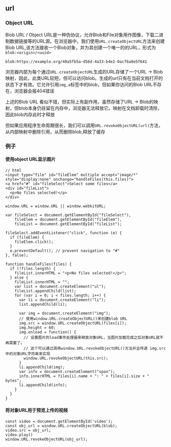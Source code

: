 ## url
### Object URL
Blob URL / Object URL是一种伪协议，允许Blob和File对象用作图像，下载二进制数据链接等的URL源。在浏览器中，我们使用`URL.createObjectURL`方法来创建Blob URL,该方法接收一个Blob对象，并为其创建一个唯一的的URL，形式为`blob:<origin>/<uuid>`
```
blob:https://example.org/40a5fb5a-d56d-4a33-b4e2-0acf6a8e5f641
```

浏览器内部为每个通过`URL.createObjectURL`生成的URL存储了一个URL -> Blob映射，因此，此类URL较短，但可以访问blob。生成的url只有在当前文档打开的状态下才有效。它允许引用`img,a`标签中的blob，但如果你访问的Blob URL不存在，浏览器会报404错误

上述的Blob URL 看似不错，但实际上有副作用，虽然存储了URL -> Blob的映射，但blob本身仍驻留在内存中，浏览器无法释放它。映射在文档卸载时清除，因此blob内存此时才释放

但如果应用程序生命周期很长，我们可以调用`URL.revokeObjectURL(url)`方法，从内部映射中删除引用，从而删除blob,释放了缓存

### 例子
#### 使用object URL显示图片
```
// html
<input type="file" id="fileElem" multiple accept="image/*" style="display:none" onchange="handleFiles(this.files)">
<a href="#" id="fileSelect">Select some files</a> 
<div id="fileList">
  <p>No files selected!</p>
</div>
```
```
window.URL = window.URL || window.webkitURL;

var fileSelect = document.getElementById("fileSelect"),
    fileElem = document.getElementById("fileElem"),
    fileList = document.getElementById("fileList");

fileSelect.addEventListener("click", function (e) {
  if (fileElem) {
    fileElem.click();
  }
  e.preventDefault(); // prevent navigation to "#"
}, false);

function handleFiles(files) {
  if (!files.length) {
    fileList.innerHTML = "<p>No files selected!</p>";
  } else {
    fileList.innerHTML = "";
    var list = document.createElement("ul");
    fileList.appendChild(list);
    for (var i = 0; i < files.length; i++) {
      var li = document.createElement("li");
      list.appendChild(li);
      
      var img = document.createElement("img");
      // 使用window.URL.createObjectURL()来创建blob URL
      img.src = window.URL.createObjectURL(files[i]);
      img.height = 60;
      img.onload = function() {
        // 设置图片的load事件处理器来释放对象URL，当图片加载完成之后对象URL就不再需要了。
        // 这个可以通过调用window.URL.revokeObjectURL()方法并且传递 img.src中的对象URL字符串来实现
        window.URL.revokeObjectURL(this.src);
      }
      li.appendChild(img);
      var info = document.createElement("span");
      info.innerHTML = files[i].name + ": " + files[i].size + " bytes";
      li.appendChild(info);
    }
  }
}
```

#### 将对象URL用于预览上传的视频
```
const video = document.getElementById('video');
const obj_url = window.URL.createObjectURL(blob);
video.src = obj_url;
video.play()
window.URL.revokeObjectURL(obj_url);
```